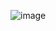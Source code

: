 ![image](https://github.com/Dilan1615/Hopital/assets/166522911/561cd90d-8cc5-45a7-866f-eb51a929881c)
